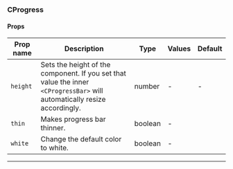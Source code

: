 ### CProgress

#### Props

| Prop name           | Description                                                                                                               | Type    | Values | Default |
| ------------------- | ------------------------------------------------------------------------------------------------------------------------- | ------- | ------ | ------- |
| <code>height</code> | Sets the height of the component. If you set that value the inner `<CProgressBar>` will automatically resize accordingly. | number  | -      | -       |
| <code>thin</code>   | Makes progress bar thinner.                                                                                               | boolean | -      |         |
| <code>white</code>  | Change the default color to white.                                                                                        | boolean | -      |         |

---
